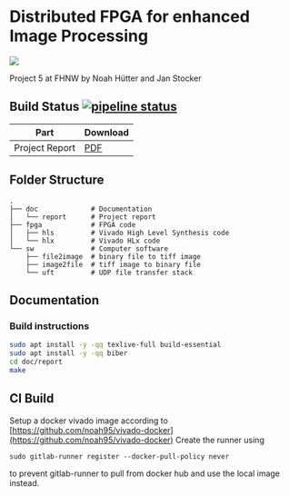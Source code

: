 # Distributed FPGA for enhanced Image Processing

![](https://i.imgur.com/2Qo1YLc.png "")

Project 5 at FHNW by Noah Hütter and Jan Stocker

## Build Status [![pipeline status](https://gitlab.fhnw.ch/noah.huetter/diip/badges/doc_noah/pipeline.svg)](https://gitlab.fhnw.ch/noah.huetter/diip/commits/doc_noah)

| Part          | Download     |
| ------------- |:-------------|
| Project Report| [PDF](https://gitlab.fhnw.ch/noah.huetter/diip/-/jobs/artifacts/doc/raw/doc/report/p6_diip_huetter_stocker.pdf?job=doc) |


## Folder Structure
```
.
├── doc             # Documentation
│   └── report      # Project report
├── fpga            # FPGA code
│   ├── hls         # Vivado High Level Synthesis code
│   └── hlx         # Vivado HLx code
└── sw              # Computer software
    ├── file2image  # binary file to tiff image
    ├── image2file  # tiff image to binary file
    └── uft         # UDP file transfer stack
```


## Documentation

### Build instructions

```bash
sudo apt install -y -qq texlive-full build-essential
sudo apt install -y -qq biber
cd doc/report
make
```

## CI Build
Setup a docker vivado image according to [https://github.com/noah95/vivado-docker](https://github.com/noah95/vivado-docker)
Create the runner using
```
sudo gitlab-runner register --docker-pull-policy never
```
to prevent gitlab-runner to pull from docker hub and use the local image instead.
